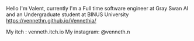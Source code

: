 Hello I'm Valent, currently I'm a Full time software engineer at Gray Swan AI and an Undergraduate student at BINUS University
https://vennethn.github.io/Vennethia/

My itch : venneth.itch.io
My instagram: @venneth.n

<!---
VennethN/VennethN is a ✨ special ✨ repository because its `README.md` (this file) appears on your GitHub profile.
You can click the Preview link to take a look at your changes.
--->
